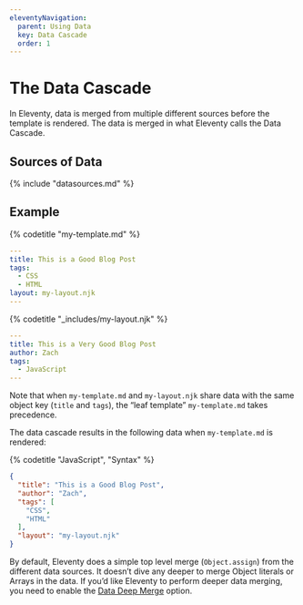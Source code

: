 ```yaml
---
eleventyNavigation:
  parent: Using Data
  key: Data Cascade
  order: 1
---
```

# The Data Cascade

In Eleventy, data is merged from multiple different sources before the template is rendered. The data is merged in what Eleventy calls the Data Cascade.

## Sources of Data

{% include "datasources.md" %}

## Example

{% codetitle "my-template.md" %}

```yaml
---
title: This is a Good Blog Post
tags:
  - CSS
  - HTML
layout: my-layout.njk
---
```

{% codetitle "_includes/my-layout.njk" %}

```yaml
---
title: This is a Very Good Blog Post
author: Zach
tags:
  - JavaScript
---
```

Note that when `my-template.md` and `my-layout.njk` share data with the same object key (`title` and `tags`), the “leaf template” `my-template.md` takes precedence.

The data cascade results in the following data when `my-template.md` is rendered:

{% codetitle "JavaScript", "Syntax" %}

```json
{
  "title": "This is a Good Blog Post",
  "author": "Zach",
  "tags": [
    "CSS",
    "HTML"
  ],
  "layout": "my-layout.njk"
}
```

By default, Eleventy does a simple top level merge (`Object.assign`) from the different data sources. It doesn’t dive any deeper to merge Object literals or Arrays in the data. If you’d like Eleventy to perform deeper data merging, you need to enable the [Data Deep Merge](/docs/data-deep-merge/) option.
